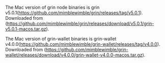 The Mac version of grin node binaries is grin v5.0.1(https://github.com/mimblewimble/grin/releases/tag/v5.0.1).
Downloaded from (https://github.com/mimblewimble/grin/releases/download/v5.0.1/grin-v5.0.1-macos.tar.gz).

The Mac version of grin-wallet binaries is grin-wallet v4.0.0(https://github.com/mimblewimble/grin-wallet/releases/tag/v4.0.0).
Downloaded from (https://github.com/mimblewimble/grin-wallet/releases/download/v4.0.0/grin-wallet-v4.0.0-macos.tar.gz).